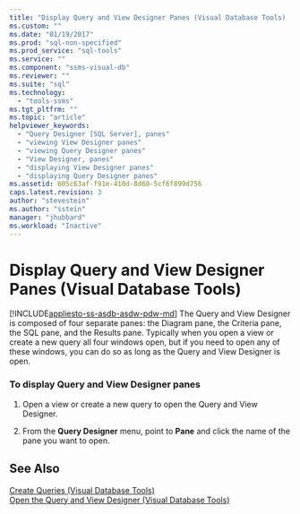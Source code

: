 ```yaml
---
title: "Display Query and View Designer Panes (Visual Database Tools) | Microsoft Docs"
ms.custom: ""
ms.date: "01/19/2017"
ms.prod: "sql-non-specified"
ms.prod_service: "sql-tools"
ms.service: ""
ms.component: "ssms-visual-db"
ms.reviewer: ""
ms.suite: "sql"
ms.technology: 
  - "tools-ssms"
ms.tgt_pltfrm: ""
ms.topic: "article"
helpviewer_keywords: 
  - "Query Designer [SQL Server], panes"
  - "viewing View Designer panes"
  - "viewing Query Designer panes"
  - "View Designer, panes"
  - "displaying View Designer panes"
  - "displaying Query Designer panes"
ms.assetid: 605c63af-f91e-410d-8d60-5cf6f899d756
caps.latest.revision: 3
author: "stevestein"
ms.author: "sstein"
manager: "jhubbard"
ms.workload: "Inactive"
---
```

# Display Query and View Designer Panes (Visual Database Tools)
[!INCLUDE[appliesto-ss-asdb-asdw-pdw-md](../../includes/appliesto-ss-asdb-asdw-pdw-md.md)]
The Query and View Designer is composed of four separate panes: the Diagram pane, the Criteria pane, the SQL pane, and the Results pane. Typically when you open a view or create a new query all four windows open, but if you need to open any of these windows, you can do so as long as the Query and View Designer is open.  
  
### To display Query and View Designer panes  
  
1.  Open a view or create a new query to open the Query and View Designer.  
  
2.  From the **Query Designer** menu, point to **Pane** and click the name of the pane you want to open.  
  
## See Also  
[Create Queries &#40;Visual Database Tools&#41;](../../ssms/visual-db-tools/create-queries-visual-database-tools.md)  
[Open the Query and View Designer &#40;Visual Database Tools&#41;](../../ssms/visual-db-tools/open-the-query-and-view-designer-visual-database-tools.md)  
  
